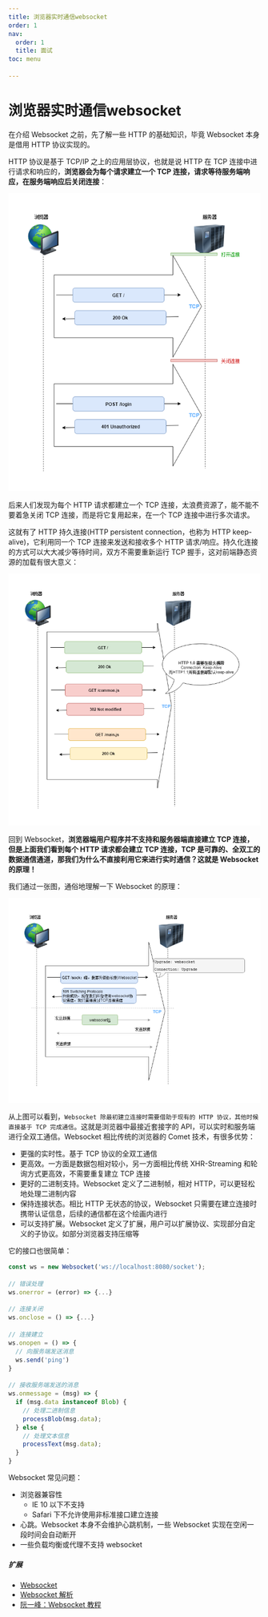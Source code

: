 ```yaml
---
title: 浏览器实时通信websocket
order: 1
nav:
  order: 1
  title: 面试
toc: menu

---
```


# 浏览器实时通信websocket

在介绍 Websocket 之前，先了解一些 HTTP 的基础知识，毕竟 Websocket 本身是借用 HTTP 协议实现的。

HTTP 协议是基于 TCP/IP 之上的应用层协议，也就是说 HTTP 在 TCP 连接中进行请求和响应的，**浏览器会为每个请求建立一个 TCP 连接，请求等待服务端响应，在服务端响应后关闭连接**：

<img src="../images/16bd0769eb41fb59.png" />

后来人们发现为每个 HTTP 请求都建立一个 TCP 连接，太浪费资源了，能不能不要着急关闭 TCP 连接，而是将它复用起来，在一个 TCP 连接中进行多次请求。

这就有了 HTTP 持久连接(HTTP persistent connection，也称为 HTTP keep-alive)，它利用同一个 TCP 连接来发送和接收多个 HTTP 请求/响应。持久化连接的方式可以大大减少等待时间，双方不需要重新运行 TCP 握手，这对前端静态资源的加载有很大意义：

<img src="../images/16bd0769edbf7fda.png" />

回到 Websocket，**浏览器端用户程序并不支持和服务器端直接建立 TCP 连接，但是上面我们看到每个 HTTP 请求都会建立 TCP 连接，TCP 是可靠的、全双工的数据通信通道，那我们为什么不直接利用它来进行实时通信？这就是 Websocket 的原理！**

我们通过一张图，通俗地理解一下 Websocket 的原理：

<img src="../images/16bd0769f9b6371c.png" />

从上图可以看到，`Websocket 除最初建立连接时需要借助于现有的 HTTP 协议，其他时候直接基于 TCP 完成通信`。这就是浏览器中最接近套接字的 API，可以实时和服务端进行全双工通信。Websocket 相比传统的浏览器的 Comet 技术，有很多优势：

- 更强的实时性。基于 TCP 协议的全双工通信
- 更高效。一方面是数据包相对较小，另一方面相比传统 XHR-Streaming 和轮询方式更高效，不需要重复建立 TCP 连接
- 更好的二进制支持。Websocket 定义了二进制帧，相对 HTTP，可以更轻松地处理二进制内容
- 保持连接状态。相比 HTTP 无状态的协议，Websocket 只需要在建立连接时携带认证信息，后续的通信都在这个绘画内进行
- 可以支持扩展。Websocket 定义了扩展，用户可以扩展协议、实现部分自定义的子协议。如部分浏览器支持压缩等

它的接口也很简单：

```js
const ws = new Websocket('ws://localhost:8080/socket');

// 错误处理
ws.onerror = (error) => {...}

// 连接关闭
ws.onclose = () => {...}

// 连接建立
ws.onopen = () => {
  // 向服务端发送消息
  ws.send('ping')
}

// 接收服务端发送的消息
ws.onmessage = (msg) => {
  if (msg.data instanceof Blob) {
    // 处理二进制信息
    processBlob(msg.data);
  } else {
    // 处理文本信息
    processText(msg.data);
  }
}
```

Websocket 常见问题：

- 浏览器兼容性
  - IE 10 以下不支持
  - Safari 下不允许使用非标准接口建立连接
- 心跳。Websocket 本身不会维护心跳机制，一些 Websocket 实现在空闲一段时间会自动断开
- 一些负载均衡或代理不支持 websocket

##### 扩展

- [Websocket](https://zh.wikipedia.org/wiki/WebSocket)
- [Websocket 解析](https://mp.weixin.qq.com/s/7aXMdnajINt0C5dcJy2USg?)
- [阮一峰：Websocket 教程](http://www.ruanyifeng.com/blog/2017/05/websocket.html)